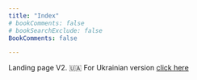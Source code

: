 ```yaml
---
title: "Index"
# bookComments: false
# bookSearchExclude: false
BookComments: false

---
```

Landing page V2.
🇺🇦 For Ukrainian version [click here](/)
